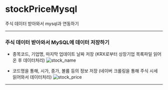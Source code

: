 # stockPriceMysql
주식 데이터 받아와서 mysql과 연동하기

***
### 주식 데이터 받아와서 MySQL에 데이터 저장하기
+ 종목코드, 기업명, 마지막 업데이트 날짜 저장
(KRX로부터 상장기업 목록파일 읽어온 후 데이터처리)
![stock_name](https://user-images.githubusercontent.com/69666784/94116950-9a898d00-fe86-11ea-82f6-9a5fe3b4a683.PNG)




+ 코드명을 통해, 시가, 종가, 볼륨 등의 정보 저장
(네이버 크롤링을 통해 주식 시세 읽어와서 데이터처리)
![stock_price](https://user-images.githubusercontent.com/69666784/94116955-9bbaba00-fe86-11ea-885a-72419c7aafc7.PNG)

***

